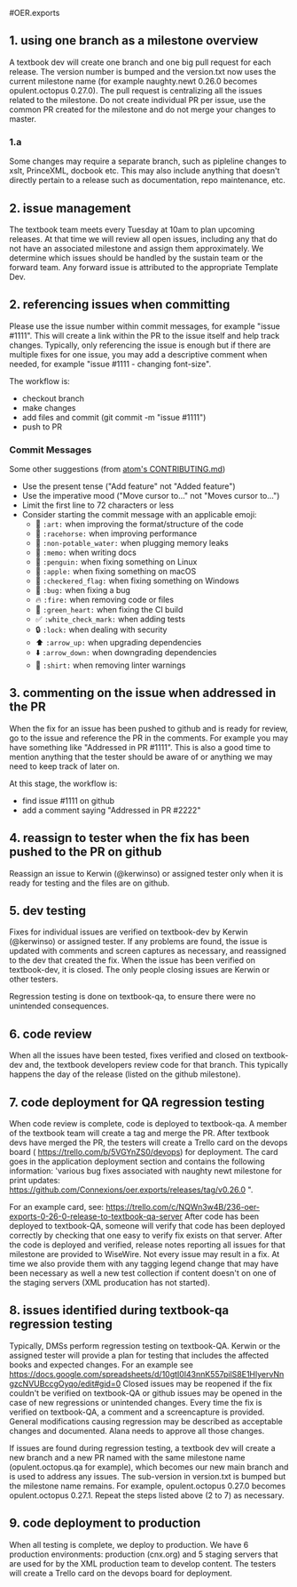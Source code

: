 #OER.exports

## 1. using one branch as a milestone overview
A textbook dev will create one branch and one big pull request for each release. The version number is bumped and the version.txt now uses the current milestone name (for example naughty.newt 0.26.0 becomes opulent.octopus 0.27.0). The pull request is centralizing all the issues related to the milestone. Do not create individual PR per issue, use the common PR created for the milestone and do not merge your changes to master.

### 1.a
Some changes may require a separate branch, such as pipleline changes to xslt, PrinceXML, docbook etc. This may also include anything that doesn't directly pertain to a release such as documentation, repo maintenance, etc.

## 2. issue management
The textbook team meets every Tuesday at 10am to plan upcoming releases. At that time we will review all open issues, including any that do not have an associated milestone and assign them approximately. We determine which issues should be handled by the sustain team or the forward team. Any forward issue is attributed to the appropriate Template Dev. 

## 2. referencing issues when committing
Please use the issue number within commit messages, for example "issue #1111". This will create a link within the PR to the issue itself and help track changes. Typically, only referencing the issue is enough but if there are multiple fixes for one issue, you may add a descriptive comment when needed, for example "issue #1111 - changing font-size".

The workflow is:
  - checkout branch
  - make changes
  - add files and commit (git commit -m "issue #1111")
  - push to PR

### Commit Messages

Some other suggestions (from [atom's CONTRIBUTING.md](https://github.com/atom/atom/blob/master/CONTRIBUTING.md#git-commit-messages))

* Use the present tense ("Add feature" not "Added feature")
* Use the imperative mood ("Move cursor to..." not "Moves cursor to...")
* Limit the first line to 72 characters or less
* Consider starting the commit message with an applicable emoji:
    * :art: `:art:` when improving the format/structure of the code
    * :racehorse: `:racehorse:` when improving performance
    * :non-potable_water: `:non-potable_water:` when plugging memory leaks
    * :memo: `:memo:` when writing docs
    * :penguin: `:penguin:` when fixing something on Linux
    * :apple: `:apple:` when fixing something on macOS
    * :checkered_flag: `:checkered_flag:` when fixing something on Windows
    * :bug: `:bug:` when fixing a bug
    * :fire: `:fire:` when removing code or files
    * :green_heart: `:green_heart:` when fixing the CI build
    * :white_check_mark: `:white_check_mark:` when adding tests
    * :lock: `:lock:` when dealing with security
    * :arrow_up: `:arrow_up:` when upgrading dependencies
    * :arrow_down: `:arrow_down:` when downgrading dependencies
    * :shirt: `:shirt:` when removing linter warnings

## 3. commenting on the issue when addressed in the PR
When the fix for an issue has been pushed to github and is ready for review, go to the issue and reference the PR in the comments. For example you may have something like "Addressed in PR #1111". This is also a good time to mention anything that the tester should be aware of or anything we may need to keep track of later on.

At this stage, the workflow is:
  - find issue #1111 on github
  - add a comment saying "Addressed in PR #2222"

## 4. reassign to tester when the fix has been pushed to the PR on github
Reassign an issue to Kerwin (@kerwinso) or assigned tester only when it is ready for testing and the files are on github.

## 5. dev testing
Fixes for individual issues are verified on textbook-dev by Kerwin (@kerwinso) or assigned tester. If any problems are found, the issue is updated with comments and screen captures as necessary, and reassigned to the dev that created the fix. When the issue has been verified on textbook-dev, it is closed. The only people closing issues are Kerwin or other testers.

Regression testing is done on textbook-qa, to ensure there were no unintended consequences.

## 6. code review
When all the issues have been tested, fixes verified and closed on textbook-dev and, the textbook developers review code for that branch. This typically happens the day of the release (listed on the github milestone).

## 7. code deployment for QA regression testing
When code review is complete, code is deployed to textbook-qa. A member of the textbook team will create a tag and merge the PR. After textbook devs have merged the PR, the testers will create a Trello card on the devops board ( https://trello.com/b/5VGYnZS0/devops) for deployment. The card goes in the application deployment section and contains the following information:
'various bug fixes associated with naughty newt milestone for print updates:
https://github.com/Connexions/oer.exports/releases/tag/v0.26.0 ".

For an example card, see: https://trello.com/c/NQWn3w4B/236-oer-exports-0-26-0-release-to-textbook-qa-server
After code has been deployed to textbook-QA, someone will verify that code has been deployed correctly by checking that one easy to verify fix exists on that server.
After the code is deployed and verified, release notes reporting all issues for that milestone are provided to WiseWire. Not every issue may result in a fix. At time we also provide them with any tagging legend change that may have been necessary as well a new test collection if content doesn't on one of the staging servers (XML producation has not started).

## 8. issues identified during textbook-qa regression testing
Typically, DMSs perform regression testing on textbook-QA. Kerwin or the assigned tester will provide a plan for testing that includes the affected books and expected changes. For an example see https://docs.google.com/spreadsheets/d/10gtI0l43nnK557pilS8E1HlyervNngzcNVUBccgOyqo/edit#gid=0
Closed issues may be reopened if the fix couldn't be verified on textbook-QA or github issues may be opened in the case of new regressions or unintended changes.
Every time the fix is verified on textbook-QA, a comment and a screencapture is provided. General modifications causing regression may be described as acceptable changes and documented. Alana needs to approve all those changes.

If issues are found during regression testing, a textbook dev will create a new branch and a new PR named with the same milestone name (opulent.octopus.qa for example), which becomes our new main branch and is used to address any issues. The sub-version in version.txt is bumped but the milestone name remains. For example, opulent.octopus 0.27.0 becomes opulent.octopus 0.27.1. Repeat the steps listed above (2 to 7) as necessary.

## 9. code deployment to production
When all testing is complete, we deploy to production. We have 6 production environments: production (cnx.org) and 5 staging servers that are used for by the XML production team to develop content. The testers will create a Trello card on the devops board for deployment.
